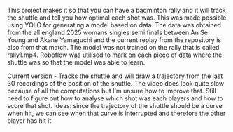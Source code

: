 This project makes it so that you can have a badminton rally and it will track the shuttle and tell you how optimal each shot was. This was made possible using YOLO for generating a model based on data.
The data was obtained from the all england 2025 womans singles semi finals between An Se Young and Akane Yamaguchi and the current replay from the repository is also from that match. The model was not trained
on the rally that is called rally1.mp4. Roboflow was utilised to mark on each piece of data where the shuttle was so that the model was able to learn. 

Current version - Tracks the shuttle and will draw a trajectory from the last 30 recordings of the position of the shuttle. The video does look quite slow because of all the computations but I'm unsure how to improve that. Still need to figure out how to analyse which shot was each players and how to score that shot. Ideas: since the trajectory of the shuttle should be a curve when hit, we can see when that curve is interrupted and therefore the other player has hit it
